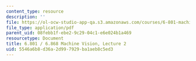 ```yaml
---
content_type: resource
description: ''
file: https://ol-ocw-studio-app-qa.s3.amazonaws.com/courses/6-801-machine-vision-fall-2020/5546a6b8d36a2d997929ba1aeb8c5ed3_MIT6_801F20_lec2.pdf
file_type: application/pdf
parent_uid: 08febb1f-ebe2-9c29-04c1-e6e024b1a469
resourcetype: Document
title: 6.801 / 6.868 Machine Vision, Lecture 2
uid: 5546a6b8-d36a-2d99-7929-ba1aeb8c5ed3
---
```

